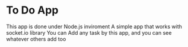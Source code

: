 # To Do App
This app is done under Node.js inviroment 
A simple app that works with socket.io library 
You can Add any task by this app, and you can see whatever others add too 
